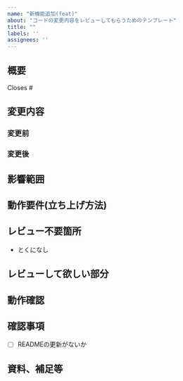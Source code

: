 ```yaml
---
name: "新機能追加(feat)"
about: "コードの変更内容をレビューしてもらうためのテンプレート"
title: ""
labels: ''
assignees: ''
---
```


<!-- あくまでテンプレートなので必ずしもすべての項目を埋めなくてよい -->
## 概要
<!-- 変更の目的 もしくは 関連する Issue 番号 -->
Closes #
## 変更内容

### 変更前


### 変更後

<!-- 変更点を記載 -->

## 影響範囲

<!-- この関数を変更したのでこの機能にも影響がある、など -->

## 動作要件(立ち上げ方法)

<!-- 動作に必要な 環境変数 / 依存関係 / DBの更新 など -->


## レビュー不要箇所

- とくになし
## レビューして欲しい部分
## 動作確認
<!-- 実施した動作確認方法を記載。APIクライアントによる確認の場合テストケースを記載。 -->


## 確認事項

- [ ] READMEの更新がないか

## 資料、補足等

<!-- チケット、指示書等 -->